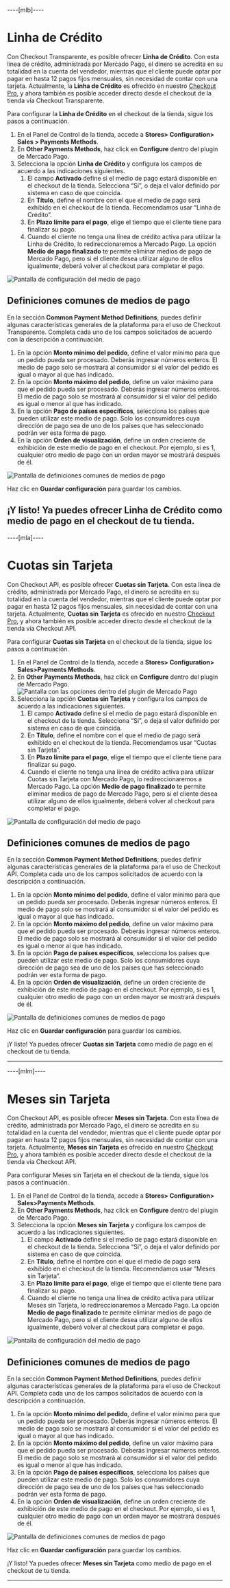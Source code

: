 ----[mlb]----
# Linha de Crédito
Con Checkout Transparente, es posible ofrecer **Linha de Crédito**. Con esta línea de crédito, administrada por Mercado Pago, el dinero se acredita en su totalidad en la cuenta del vendedor, mientras que el cliente puede optar por pagar en hasta 12 pagos fijos mensuales, sin necesidad de contar con una tarjeta.
Actualmente, la **Linha de Crédito** es ofrecido en nuestro [Checkout Pro](/developers/es/docs/checkout-pro/landing), y ahora también es posible acceder directo desde el checkout de la tienda vía Checkout Transparente.

Para configurar la **Linha de Crédito** en el checkout de la tienda, sigue los pasos a continuación.
1. En el Panel de Control de la tienda, accede a **Stores> Configuration> Sales > Payments Methods**.
2. En **Other Payments Methods**, haz click en **Configure** dentro del plugin de Mercado Pago.
3. Selecciona la opción **Linha de Crédito** y configura los campos de acuerdo a las indicaciones siguientes.
   1. El campo **Activado** define si el medio de pago estará disponible en el checkout de la tienda. Selecciona “Sí”, o deja el valor definido por sistema en caso de que coincida.
   2. En **Título**, define el nombre con el que el medio de pago será exhibido en el checkout de la tienda. Recomendamos usar “Linha de Crédito”.
   3. En **Plazo límite para el pago**, elige el tiempo que el cliente tiene para finalizar su pago.
   4. Cuando el cliente no tenga una línea de crédito activa para utilizar la Linha de Crédito, lo redireccionaremos a Mercado Pago. La opción **Medio de pago finalizado** te permite eliminar medios de pago de Mercado Pago, pero si el cliente desea utilizar alguno de ellos igualmente, deberá volver al checkout para completar el pago.

![Pantalla de configuración del medio de pago](/images/adobe-commerce/cho-api-config2-mlb-pt.png)

## Definiciones comunes de medios de pago
En la sección **Common Payment Method Definitions**, puedes definir algunas características generales de la plataforma para el uso de Checkout Transparente. Completa cada uno de los campos solicitados de acuerdo con la descripción a continuación.
1. En la opción **Monto mínimo del pedido**, define el valor mínimo para que un pedido pueda ser procesado. Deberás ingresar números enteros. El medio de pago solo se mostrará al consumidor si el valor del pedido es igual o mayor al que has indicado.
2. En la opción **Monto máximo del pedido**, define un valor máximo para que el pedido pueda ser procesado. Deberás ingresar números enteros. El medio de pago solo se mostrará al consumidor si el valor del pedido es igual o menor al que has indicado.
3. En la opción **Pago de países específicos**, selecciona los países que pueden utilizar este medio de pago. Solo los consumidores cuya dirección de pago sea de uno de los países que has seleccionado podrán ver esta forma de pago.
4. En la opción **Orden de visualización**, define un orden creciente de exhibición de este medio de pago en el checkout. Por ejemplo, si es 1, cualquier otro medio de pago con un orden mayor se mostrará después de él.

![Pantalla de definiciones comunes de medios de pago](/images/adobe-commerce/cho-api-credits-definitions-mlb-pt.png)

Haz clic en **Guardar configuración** para guardar los cambios.

¡Y listo! Ya puedes ofrecer **Linha de Crédito** como medio de pago en el checkout de tu tienda.
------------
----[mla]----
# Cuotas sin Tarjeta
Con Checkout API, es posible ofrecer **Cuotas sin Tarjeta**. Con esta línea de crédito, administrada por Mercado Pago, el dinero se acredita en su totalidad en la cuenta del vendedor, mientras que el cliente puede optar por pagar en hasta 12 pagos fijos mensuales, sin necesidad de contar con una tarjeta.
Actualmente, **Cuotas sin Tarjeta** es ofrecido en nuestro [Checkout Pro](/developers/es/docs/checkout-pro/landing), y ahora también es posible acceder directo desde el checkout de la tienda via Checkout API.

Para configurar **Cuotas sin Tarjeta** en el checkout de la tienda, sigue los pasos a continuación.
1. En el Panel de Control de la tienda, accede a **Stores> Configuration> Sales>Payments Methods**.
2. En **Other Payments Methods**, haz click en **Configure** dentro del plugin de Mercado Pago.
    ![Pantalla con las opciones dentro del plugin de Mercado Pago](/images/adobe-commerce/cho-api-credits-config-mla-es.png)
3. Selecciona la opción **Cuotas sin Tarjeta** y configura los campos de acuerdo a las indicaciones siguientes.
    1. El campo **Activado** define si el medio de pago estará disponible en el checkout de la tienda. Selecciona “Sí”, o deja el valor definido por sistema en caso de que coincida.
    2. En **Título**, define el nombre con el que el medio de pago será exhibido en el checkout de la tienda. Recomendamos usar “Cuotas sin Tarjeta”.
    3. En **Plazo límite para el pago**, elige el tiempo que el cliente tiene para finalizar su pago.
    4. Cuando el cliente no tenga una línea de crédito activa para utilizar Cuotas sin Tarjeta con Mercado Pago, lo redireccionaremos a Mercado Pago. La opción **Medio de pago finalizado** te permite eliminar medios de pago de Mercado Pago, pero si el cliente desea utilizar alguno de ellos igualmente, deberá volver al checkout para completar el pago.

![Pantalla de configuración del medio de pago](/images/adobe-commerce/cho-api-credits-config2-mla-es.png)

## Definiciones comunes de medios de pago
En la sección **Common Payment Method Definitions**, puedes definir algunas características generales de la plataforma para el uso de Checkout API. Completa cada uno de los campos solicitados de acuerdo con la descripción a continuación.
1. En la opción **Monto mínimo del pedido**, define el valor mínimo para que un pedido pueda ser procesado. Deberás ingresar números enteros. El medio de pago solo se mostrará al consumidor si el valor del pedido es igual o mayor al que has indicado.
2. En la opción **Monto máximo del pedido**, define un valor máximo para que el pedido pueda ser procesado. Deberás ingresar números enteros. El medio de pago solo se mostrará al consumidor si el valor del pedido es igual o menor al que has indicado.
3. En la opción **Pago de países específicos**, selecciona los países que pueden utilizar este medio de pago. Solo los consumidores cuya dirección de pago sea de uno de los países que has seleccionado podrán ver esta forma de pago.
4. En la opción **Orden de visualización**, define un orden creciente de exhibición de este medio de pago en el checkout. Por ejemplo, si es 1, cualquier otro medio de pago con un orden mayor se mostrará después de él.

![Pantalla de definiciones comunes de medios de pago](/images/adobe-commerce/cho-api-credits-definitions-mla-es.png)

Haz clic en **Guardar configuración** para guardar los cambios.

¡Y listo! Ya puedes ofrecer **Cuotas sin Tarjeta** como medio de pago en el checkout de tu tienda.

------------
----[mlm]----
# Meses sin Tarjeta
Con Checkout API, es posible ofrecer **Meses sin Tarjeta**. Con esta línea de crédito, administrada por Mercado Pago, el dinero se acredita en su totalidad en la cuenta del vendedor, mientras que el cliente puede optar por pagar en hasta 12 pagos fijos mensuales, sin necesidad de contar con una tarjeta.
Actualmente, **Meses sin Tarjeta** es ofrecido en nuestro [Checkout Pro](/developers/es/docs/checkout-pro/landing), y ahora también es posible acceder directo desde el checkout de la tienda via Checkout API.

Para configurar Meses sin Tarjeta en el checkout de la tienda, sigue los pasos a continuación.
1. En el Panel de Control de la tienda, accede a **Stores> Configuration> Sales>Payments Methods**.
2. En **Other Payments Methods**, haz click en **Configure** dentro del plugin de Mercado Pago.
3. Selecciona la opción **Meses sin Tarjeta** y configura los campos de acuerdo a las indicaciones siguientes.
   1. El campo **Activado** define si el medio de pago estará disponible en el checkout de la tienda. Selecciona “Sí”, o deja el valor definido por sistema en caso de que coincida.
   2. En **Título**, define el nombre con el que el medio de pago será exhibido en el checkout de la tienda. Recomendamos usar “Meses sin Tarjeta”.
   3. En **Plazo límite para el pago**, elige el tiempo que el cliente tiene para finalizar su pago.
   4. Cuando el cliente no tenga una línea de crédito activa para utilizar Meses sin Tarjeta, lo redireccionaremos a Mercado Pago. La opción **Medio de pago finalizado** te permite eliminar medios de pago de Mercado Pago, pero si el cliente desea utilizar alguno de ellos igualmente, deberá volver al checkout para completar el pago.

![Pantalla de configuración del medio de pago](/images/adobe-commerce/cho-api-credits-config2-mlm-es.png)

## Definiciones comunes de medios de pago
En la sección **Common Payment Method Definitions**, puedes definir algunas características generales de la plataforma para el uso de Checkout API. Completa cada uno de los campos solicitados de acuerdo con la descripción a continuación.
1. En la opción **Monto mínimo del pedido**, define el valor mínimo para que un pedido pueda ser procesado. Deberás ingresar números enteros. El medio de pago solo se mostrará al consumidor si el valor del pedido es igual o mayor al que has indicado.
2. En la opción **Monto máximo del pedido**, define un valor máximo para que el pedido pueda ser procesado. Deberás ingresar números enteros. El medio de pago solo se mostrará al consumidor si el valor del pedido es igual o menor al que has indicado.
3. En la opción **Pago de países específicos**, selecciona los países que pueden utilizar este medio de pago. Solo los consumidores cuya dirección de pago sea de uno de los países que has seleccionado podrán ver esta forma de pago.
4. En la opción **Orden de visualización**, define un orden creciente de exhibición de este medio de pago en el checkout. Por ejemplo, si es 1, cualquier otro medio de pago con un orden mayor se mostrará después de él.

![Pantalla de definiciones comunes de medios de pago](/images/adobe-commerce/cho-api-credits-definitions-mla-es.png)

Haz clic en **Guardar configuración** para guardar los cambios.

¡Y listo! Ya puedes ofrecer **Meses sin Tarjeta** como medio de pago en el checkout de tu tienda.

------------